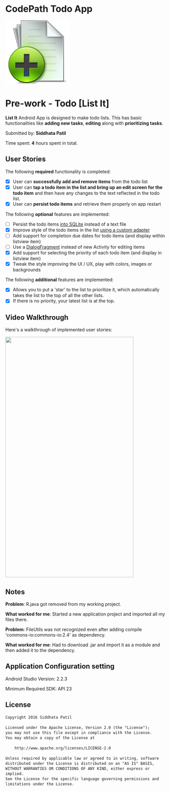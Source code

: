 # CodePath Todo App

<img src='https://github.com/SiddhataPatil/CodePath_Todo/blob/master/app/src/main/res/drawable/add_new.png' width="200" height="200" />

# Pre-work - Todo [List It]
**List It** Android App is designed to make todo lists. This has basic functionalities like **adding new tasks**, **editing** along with **prioritizing tasks**.

Submitted by: **Siddhata Patil**

Time spent: **4** hours spent in total.

## User Stories

The following **required** functionality is completed:

* [x] User can **successfully add and remove items** from the todo list
* [x] User can **tap a todo item in the list and bring up an edit screen for the todo item** and then have any changes to the text reflected in the todo list.
* [x] User can **persist todo items** and retrieve them properly on app restart

The following **optional** features are implemented:
* [ ] Persist the todo items [into SQLite](http://guides.codepath.com/android/Persisting-Data-to-the-Device#sqlite) instead of a text file
* [x] Improve style of the todo items in the list [using a custom adapter](http://guides.codepath.com/android/Using-an-ArrayAdapter-with-ListView)
* [ ] Add support for completion due dates for todo items (and display within listview item) 
* [ ] Use a [DialogFragment](http://guides.codepath.com/android/Using-DialogFragment) instead of new Activity for editing items
* [x] Add support for selecting the priority of each todo item (and display in listview item)
* [x] Tweak the style improving the UI / UX, play with colors, images or backgrounds

The following **additional** features are implemented:

* [x] Allows you to put a 'star' to the list to prioritize it, which automatically takes the list to the top of all the other lists.
* [x] If there is no priority, your latest list is at the top. 

## Video Walkthrough 

Here's a walkthrough of implemented user stories:

<img src='https://github.com/SiddhataPatil/CodePath_Todo/blob/master/Todogif.gif' width="400" height="750" />


## Notes

**Problem**: R.java got removed from my working project.

**What worked for me**: Started a new application project and imported all my files there.


**Problem**: FileUtils was not recognized even after adding compile 'commons-io:commons-io:2.4' as dependency.

**What worked for me**: Had to download .jar and import it as a module and then added it to the dependency.

## Application Configuration setting

Android Studio Version: 2.2.3

Minimum Required SDK: API 23


## License

    Copyright 2016 Siddhata Patil

    Licensed under the Apache License, Version 2.0 (the "License");
    you may not use this file except in compliance with the License.
    You may obtain a copy of the License at

        http://www.apache.org/licenses/LICENSE-2.0

    Unless required by applicable law or agreed to in writing, software
    distributed under the License is distributed on an "AS IS" BASIS,
    WITHOUT WARRANTIES OR CONDITIONS OF ANY KIND, either express or implied.
    See the License for the specific language governing permissions and
    limitations under the License.



